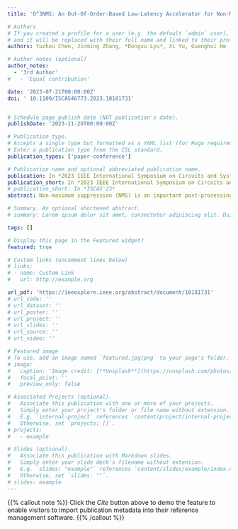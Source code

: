 ```yaml
---
title: 'O^3NMS: An Out-Of-Order-Based Low-Latency Accelerator for Non-Maximum Suppression'

# Authors
# If you created a profile for a user (e.g. the default `admin` user), write the username (folder name) here
# and it will be replaced with their full name and linked to their profile.
authors: Yuzhou Chen, Jinming Zhang, *Dongxu Lyu*, Xi Yu, Guanghui He

# Author notes (optional)
author_notes:
  - '3rd Author'
#   - 'Equal contribution'

date: '2023-07-21T00:00:00Z'
doi: ' 10.1109/ISCAS46773.2023.10181731'


# Schedule page publish date (NOT publication's date).
publishDate: '2023-11-26T00:00:00Z'

# Publication type.
# Accepts a single type but formatted as a YAML list (for Hugo requirements).
# Enter a publication type from the CSL standard.
publication_types: ['paper-conference']

# Publication name and optional abbreviated publication name.
publication: In *2023 IEEE International Symposium on Circuits and Systems (ISCAS)*
publication_short: In *2023 IEEE International Symposium on Circuits and Systems (ISCAS)*, 2023
# publication_short: In *ISCAS'23*
abstract: Non-maximum suppression (NMS) is an important post-processing method to eliminate overlapping bounding boxes in object detection neural networks. Suffering from quadratic computational complexity and frequent memory access, NMS has become a bottleneck of detection latency. To deal with this problem, we propose out-of-order NMS (O 3 NMS), a hardware- software co-optimization approach to reduce latency as well as area overhead of NMS accelerator. In order to reduce startup latency, we devise the O3NMS algorithm that removes pre-sort operation. To efficiently support O 3 NMS algorithm, we design a specialized hardware accelerator. Our design has been implemented in both Xilinx FPGA and SIMC 40nm technology. Experiments demonstrate O 3 NMS accelerator achieves 2.51 x speedup as well as 37 % reduction in FPGA source utilization compared with the state-of-the-art (SOTA) NMS accelerator.

# Summary. An optional shortened abstract.
# summary: Lorem ipsum dolor sit amet, consectetur adipiscing elit. Duis posuere tellus ac convallis placerat. Proin tincidunt magna sed ex sollicitudin condimentum.

tags: []

# Display this page in the Featured widget?
featured: true

# Custom links (uncomment lines below)
# links:
# - name: Custom Link
#   url: http://example.org

url_pdf: 'https://ieeexplore.ieee.org/abstract/document/10181731'
# url_code: ''
# url_dataset: ''
# url_poster: ''
# url_project: ''
# url_slides: ''
# url_source: ''
# url_video: ''

# Featured image
# To use, add an image named `featured.jpg/png` to your page's folder.
# image:
#   caption: 'Image credit: [**Unsplash**](https://unsplash.com/photos/pLCdAaMFLTE)'
#   focal_point: ''
#   preview_only: false

# Associated Projects (optional).
#   Associate this publication with one or more of your projects.
#   Simply enter your project's folder or file name without extension.
#   E.g. `internal-project` references `content/project/internal-project/index.md`.
#   Otherwise, set `projects: []`.
# projects:
#   - example

# Slides (optional).
#   Associate this publication with Markdown slides.
#   Simply enter your slide deck's filename without extension.
#   E.g. `slides: "example"` references `content/slides/example/index.md`.
#   Otherwise, set `slides: ""`.
# slides: example
---
```


{{% callout note %}}
Click the _Cite_ button above to demo the feature to enable visitors to import publication metadata into their reference management software.
{{% /callout %}}

<!-- {{% callout note %}}
Create your slides in Markdown - click the _Slides_ button to check out the example.
{{% /callout %}}

Add the publication's **full text** or **supplementary notes** here. You can use rich formatting such as including [code, math, and images](https://docs.hugoblox.com/content/writing-markdown-latex/). -->
